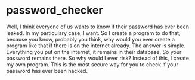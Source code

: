 # password_checker

Well, I think everyone of us wants to know if their password has ever been leaked. In my particulary case, I want. So I create a program to do that, because you know, probably you think, why would you ever create a program like that if there is on the internet already. The answer is simple. Everything you put on the internet, it remains in their database. So your password remains there. So why would I ever risk? Instead of this, I create my own program.
This is the most secure way for you to check if your password has ever been hacked.


